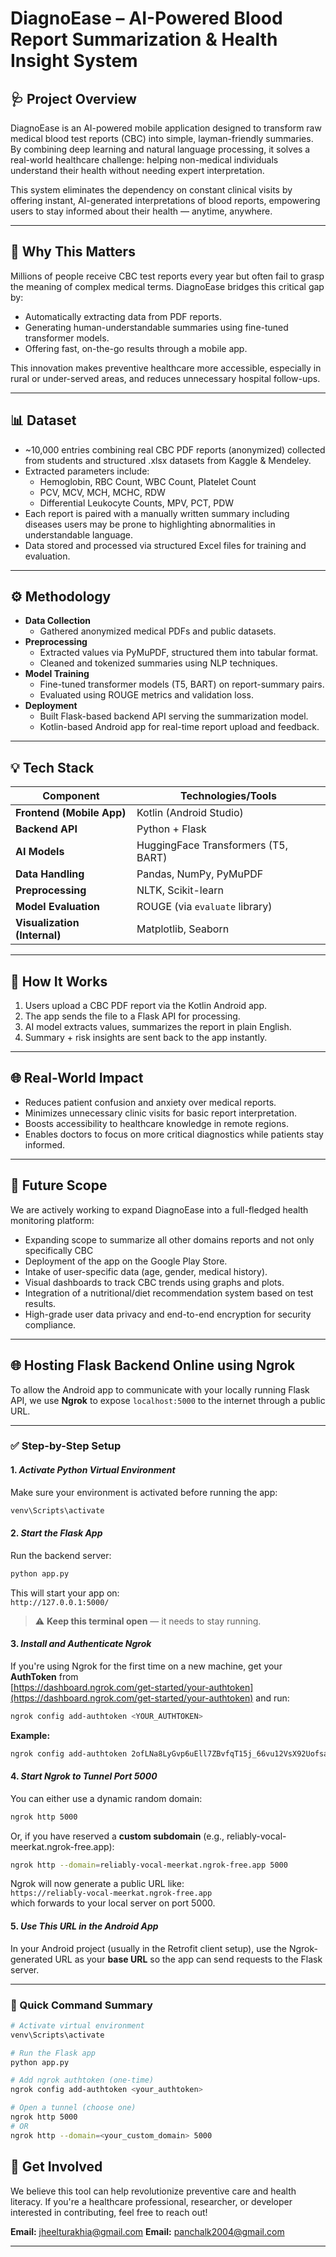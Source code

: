
# DiagnoEase – AI-Powered Blood Report Summarization & Health Insight System

## 🩺 Project Overview

DiagnoEase is an AI-powered mobile application designed to transform raw medical blood test reports (CBC) into simple, layman-friendly summaries. By combining deep learning and natural language processing, it solves a real-world healthcare challenge: helping non-medical individuals understand their health without needing expert interpretation.

This system eliminates the dependency on constant clinical visits by offering instant, AI-generated interpretations of blood reports, empowering users to stay informed about their health — anytime, anywhere.

---

## 🚀 Why This Matters

Millions of people receive CBC test reports every year but often fail to grasp the meaning of complex medical terms. DiagnoEase bridges this critical gap by:

- Automatically extracting data from PDF reports.
- Generating human-understandable summaries using fine-tuned transformer models.
- Offering fast, on-the-go results through a mobile app.

This innovation makes preventive healthcare more accessible, especially in rural or under-served areas, and reduces unnecessary hospital follow-ups.

---

## 📊 Dataset

- ~10,000 entries combining real CBC PDF reports (anonymized) collected from students and structured .xlsx datasets from Kaggle & Mendeley.
- Extracted parameters include:
  - Hemoglobin, RBC Count, WBC Count, Platelet Count
  - PCV, MCV, MCH, MCHC, RDW
  - Differential Leukocyte Counts, MPV, PCT, PDW
- Each report is paired with a manually written summary including diseases users may be prone to highlighting abnormalities in understandable language.
- Data stored and processed via structured Excel files for training and evaluation.

---

## ⚙️ Methodology

- **Data Collection**
  - Gathered anonymized medical PDFs and public datasets.
- **Preprocessing**
  - Extracted values via PyMuPDF, structured them into tabular format.
  - Cleaned and tokenized summaries using NLP techniques.
- **Model Training**
  - Fine-tuned transformer models (T5, BART) on report-summary pairs.
  - Evaluated using ROUGE metrics and validation loss.
- **Deployment**
  - Built Flask-based backend API serving the summarization model.
  - Kotlin-based Android app for real-time report upload and feedback.

---



## 💡 Tech Stack

| **Component**                  | **Technologies/Tools**                         |
|-------------------------------|-------------------------------------------------|
| **Frontend (Mobile App)**     | Kotlin (Android Studio)                        |
| **Backend API**               | Python + Flask                                 |
| **AI Models**                 | HuggingFace Transformers (T5, BART)            |
| **Data Handling**             | Pandas, NumPy, PyMuPDF                         |
| **Preprocessing**             | NLTK, Scikit-learn                             |
| **Model Evaluation**          | ROUGE (via `evaluate` library)                |
| **Visualization (Internal)**  | Matplotlib, Seaborn                            |


---

## 📱 How It Works

1. Users upload a CBC PDF report via the Kotlin Android app.
2. The app sends the file to a Flask API for processing.
3. AI model extracts values, summarizes the report in plain English.
4. Summary + risk insights are sent back to the app instantly.

---

## 🌐 Real-World Impact

- Reduces patient confusion and anxiety over medical reports.
- Minimizes unnecessary clinic visits for basic report interpretation.
- Boosts accessibility to healthcare knowledge in remote regions.
- Enables doctors to focus on more critical diagnostics while patients stay informed.

---

## 🔭 Future Scope

We are actively working to expand DiagnoEase into a full-fledged health monitoring platform:

- Expanding scope to  summarize all other domains reports and not only specifically CBC 
- Deployment of the app on the Google Play Store.
- Intake of user-specific data (age, gender, medical history).
- Visual dashboards to track CBC trends using graphs and plots.
- Integration of a nutritional/diet recommendation system based on test results.
- High-grade user data privacy and end-to-end encryption for security compliance.

---

## 🌐 Hosting Flask Backend Online using Ngrok

To allow the Android app to communicate with your locally running Flask API, we use **Ngrok** to expose `localhost:5000` to the internet through a public URL.

---

### ✅ Step-by-Step Setup

#### 1. *Activate Python Virtual Environment*

Make sure your environment is activated before running the app:

```bash
venv\Scripts\activate
```

#### 2. *Start the Flask App*

Run the backend server:

```bash
python app.py
```

This will start your app on:  
`http://127.0.0.1:5000/`

> ⚠ **Keep this terminal open** — it needs to stay running.

#### 3. *Install and Authenticate Ngrok*

If you're using Ngrok for the first time on a new machine, get your **AuthToken** from  
[https://dashboard.ngrok.com/get-started/your-authtoken](https://dashboard.ngrok.com/get-started/your-authtoken) and run:

```bash
ngrok config add-authtoken <YOUR_AUTHTOKEN>
```

**Example:**

```bash
ngrok config add-authtoken 2ofLNa8LyGvp6uEll7ZBvfqT15j_66vu12VsX92Uofsa89hWM
```

#### 4. *Start Ngrok to Tunnel Port 5000*

You can either use a dynamic random domain:

```bash
ngrok http 5000
```

Or, if you have reserved a **custom subdomain** (e.g., reliably-vocal-meerkat.ngrok-free.app):

```bash
ngrok http --domain=reliably-vocal-meerkat.ngrok-free.app 5000
```

Ngrok will now generate a public URL like:  
`https://reliably-vocal-meerkat.ngrok-free.app`  
which forwards to your local server on port 5000.

#### 5. *Use This URL in the Android App*

In your Android project (usually in the Retrofit client setup), use the Ngrok-generated URL as your **base URL** so the app can send requests to the Flask server.

---

### 🔁 Quick Command Summary

```bash
# Activate virtual environment
venv\Scripts\activate

# Run the Flask app
python app.py

# Add ngrok authtoken (one-time)
ngrok config add-authtoken <your_authtoken>

# Open a tunnel (choose one)
ngrok http 5000
# OR
ngrok http --domain=<your_custom_domain> 5000
```



## 🙌 Get Involved

We believe this tool can help revolutionize preventive care and health literacy. If you're a healthcare professional, researcher, or developer interested in contributing, feel free to reach out!

**Email:** jheelturakhia@gmail.com 
**Email:** panchalk2004@gmail.com  


---
